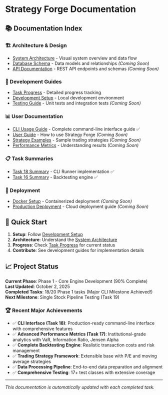 # Strategy Forge Documentation

## 📚 Documentation Index

### 🏗️ Architecture & Design
- [System Architecture](ARCHITECTURE.md) - Visual system overview and data flow
- [Database Schema](DATABASE.md) - Data models and relationships *(Coming Soon)*
- [API Documentation](API.md) - REST API endpoints and schemas *(Coming Soon)*

### 🔧 Development Guides
- [Task Progress](TASK_PROGRESS.md) - Detailed progress tracking
- [Development Setup](DEVELOPMENT.md) - Local development environment
- [Testing Guide](TESTING.md) - Unit tests and integration tests *(Coming Soon)*

### 📊 User Documentation
- [CLI Usage Guide](CLI_USAGE_GUIDE.md) - Complete command-line interface guide ✅
- [User Guide](USER_GUIDE.md) - How to use Strategy Forge *(Coming Soon)*
- [Strategy Examples](STRATEGY_EXAMPLES.md) - Sample trading strategies *(Coming Soon)*
- [Performance Metrics](PERFORMANCE_METRICS.md) - Understanding results *(Coming Soon)*

### 📋 Task Summaries
- [Task 18 Summary](task_summaries/TASK_18_COMPLETION_SUMMARY.md) - CLI Runner implementation ✅
- [Task 16 Summary](task_summaries/TASK_16_COMPLETION_SUMMARY.md) - Backtesting engine ✅

### 🚀 Deployment
- [Docker Setup](DOCKER.md) - Containerized deployment *(Coming Soon)*
- [Production Deployment](PRODUCTION.md) - Cloud deployment guide *(Coming Soon)*

## 🎯 Quick Start

1. **Setup**: Follow [Development Setup](DEVELOPMENT.md)
2. **Architecture**: Understand the [System Architecture](ARCHITECTURE.md)
3. **Progress**: Check [Task Progress](TASK_PROGRESS.md) for current status
4. **Contribute**: See development guides for implementation details

## 📈 Project Status

**Current Phase**: Phase 1 - Core Engine Development (90% Complete)  
**Last Updated**: October 2, 2025  
**Completed Tasks**: 18/20 Phase 1 tasks (Major CLI Milestone Achieved!)  
**Next Milestone**: Single Stock Pipeline Testing (Task 19)

### 🏆 Recent Major Achievements
- ✅ **CLI Interface (Task 18)**: Production-ready command-line interface with comprehensive features
- ✅ **Advanced Performance Metrics (Task 17)**: Institutional-grade analytics with VaR, Information Ratio, Jensen Alpha
- ✅ **Complete Backtesting Engine**: Realistic transaction costs and risk management
- ✅ **Trading Strategy Framework**: Extensible base with P/E and moving average strategies
- ✅ **Data Processing Pipeline**: End-to-end data preparation and alignment
- ✅ **Comprehensive Testing**: 17+ test classes with extensive coverage

---

*This documentation is automatically updated with each completed task.*